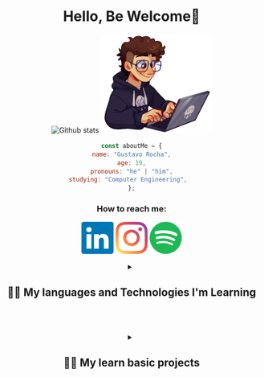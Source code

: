 <div align="center">
<h1>Hello, Be Welcome👋</h1>
</div>

<div align="center">  
  <img width="49%" height="195px" src="https://github-readme-stats.vercel.app/api?username=Gus303&show_icons=true&count_private=true&hide_border=true&title_color=ffffff&icon_color=ffffff&text_color=ffffff&bg_color=0d1117" alt="Github stats" />
  
<img height="196" src="img/rcfullhdpcpng.png" alt="codding gus" >


  
<br>
  
  ```javascript
const aboutMe = {
name: "Gustavo Rocha",
age: 19,
pronouns: "he" | "him",
studying: "Computer Engineering",  
};
```
<p align="center">
    <h3>How to reach me:</h3>
    <a href="https://www.linkedin.com/in/gustavo-rocha-a047a426a/" target="_blank"><img src="img/linkedin.svg"></a>
    <a href="https://www.instagram.com/delaroche303/" target="_blank" ><img src="img/instagram.svg"></a>
    <a href="https://open.spotify.com/user/m64ceycebjpw4xlz1wg1g98tz" target="_blank"><img src="img/spotify.svg"></a>
</p>
 
  <details> 
  <summary><h2>👨‍💻 My languages and Technologies I'm Learning</h2></summary>
    
  <h3 align="left">💻 Languages & Technologies</h3>
  <!-- I'm still studying them -->
  
  <p>
      <img align="left" alt="HTML" width="50px" src="https://cdn.jsdelivr.net/gh/devicons/devicon@latest/icons/html5/html5-original.svg"/>
      <img align="left" alt="CSS" width="50px" src="https://cdn.jsdelivr.net/gh/devicons/devicon@latest/icons/css3/css3-original.svg" />
      <img align="left" alt="Python" width="50px" src="https://cdn.jsdelivr.net/gh/devicons/devicon@latest/icons/python/python-original.svg" />  
      <img align="left" alt="JavaScript" width="50px" src="https://cdn.jsdelivr.net/gh/devicons/devicon@latest/icons/javascript/javascript-original.svg" />
      <img align="left" alt="TypeScript" width="50px" src="https://cdn.jsdelivr.net/gh/devicons/devicon@latest/icons/typescript/typescript-original.svg" />
      <img align="left" alt="React" width="50px" src="https://cdn.jsdelivr.net/gh/devicons/devicon@latest/icons/react/react-original.svg" />
      <img align="left" alt="NodeJS" width="50px" src="https://img.icons8.com/fluency/48/node-js.png" />
      <img align="left" alt="Docker" width="50px" src="https://cdn.jsdelivr.net/gh/devicons/devicon@latest/icons/docker/docker-plain.svg" />
      <img align="left" alt="MySQL" width="50px" src="https://cdn.jsdelivr.net/gh/devicons/devicon@latest/icons/mysql/mysql-original.svg" />
      <img align="left" alt="Postgres" width="50px" src="https://cdn.jsdelivr.net/gh/devicons/devicon@latest/icons/postgresql/postgresql-original.svg" />    

  </p>

 <br/>
 <br/>
 <br/>
 <br/>
 <br/>
 <br/>

  <h3 align="left">🧰 Programs</h3>
  <p>
          <img align="left" alt="VSCode" width="50px" src="https://cdn.jsdelivr.net/gh/devicons/devicon@latest/icons/vscode/vscode-original.svg" />
          <img align="left" alt="Postman" width="50px" src="https://cdn.jsdelivr.net/gh/devicons/devicon@latest/icons/postman/postman-plain.svg" />
          <img align="left" alt="Canva" width="50px" src="https://cdn.jsdelivr.net/gh/devicons/devicon@latest/icons/canva/canva-original.svg" />
          <img align="left" alt="Figma" width="50px" src="https://img.icons8.com/color/48/figma--v1.png" />
          <img align="left" alt="Gimp" width="55px" src="https://cdn.jsdelivr.net/gh/devicons/devicon@latest/icons/gimp/gimp-plain.svg" />
          <img align="left" alt="Office" width="48px" src="https://img.icons8.com/color/48/microsoft-office-2019.png"/>
          <img align="left" alt="PowerBI" width="40px" src="https://upload.wikimedia.org/wikipedia/commons/c/cf/New_Power_BI_Logo.svg">

          
  </p>
</details>

 <br/>
 <br/>
 <br/>

 <details> 
  <summary><h2>👨‍💻 My learn basic projects</h2></summary>
    
   <a href="https://github.com/Gus303/HTML-CCSS-Basics"><img src="https://github-readme-stats.vercel.app/api/pin/?username=Gus303&repo=HTML-CCSS-Basics&theme=github_dark_dimmed"/></a>
   <a href="https://github.com/Gus303/Python-Basics"><img src="https://github-readme-stats.vercel.app/api/pin/?username=Gus303&repo=Python-Basics&theme=github_dark_dimmed"/></a>
   <a href="https://github.com/Gus303/JavaScript-Basics"><img src="https://github-readme-stats.vercel.app/api/pin/?username=Gus303&repo=JavaScript-Basics&theme=github_dark_dimmed"/></a>
   <a href="https://github.com/Gus303/TypeScript-Basics"><img src="https://github-readme-stats.vercel.app/api/pin/?username=Gus303&repo=TypeScript-Basics&theme=github_dark_dimmed"/></a>
   <a href="https://github.com/Gus303/React-Basics"><img src="https://github-readme-stats.vercel.app/api/pin/?username=Gus303&repo=React-Basics&theme=github_dark_dimmed"/></a>
   <a href="https://github.com/Gus303/ReactNative-Basics"><img src="https://github-readme-stats.vercel.app/api/pin/?username=Gus303&repo=ReactNative-Basics&theme=github_dark_dimmed"/></a>
   <a href="https://github.com/Gus303/NodeJS-Basics"><img src="https://github-readme-stats.vercel.app/api/pin/?username=Gus303&repo=NodeJS-Basics&theme=github_dark_dimmed"/></a>
   <a href="https://github.com/Gus303/Docker-Basics"><img src="https://github-readme-stats.vercel.app/api/pin/?username=Gus303&repo=Docker-Basics&theme=github_dark_dimmed"/></a>
   
  
</details>



